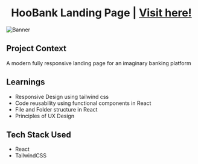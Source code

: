 <h1 align='center'> HooBank Landing Page | <a href='https://hoobank-landing-page-six.vercel.app/'>Visit here!</a></h1>

![Banner](./assets/Banner.png)

## Project Context

A modern fully responsive landing page for an imaginary banking platform

## Learnings

- Responsive Design using tailwind css
- Code reusability using functional components in React
- File and Folder structure in React
- Principles of UX Design

## Tech Stack Used

- React
- TailwindCSS
